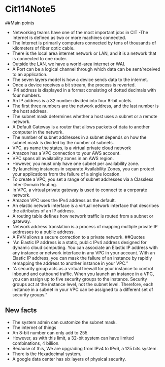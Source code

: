 # Cit114Note5
##Main points
- Networking teams have one of the most important jobs in CIT
 -The Internet is defined as two or more machines connected.
- The Internet is primarily computers connected by tens of thousands of kilometers of fiber optic cable.  
- There is the local area internet network or LAN, and it is a network that is connected to one router.
- Outside the LAN, we have a world-area internet or WAI.
- A Port can be a logical channel through which data can be sent/received to an application.
- The seven layers model is how a device sends data to the internet.
- Once a device receives a bit stream, the process is reverted.
- IP4 address is displayed in a format consisting of dotted decimals with four numbers.
- An IP address is a 32 number divided into four 8-bit octets.
- The first three numbers are the network address, and the last number is the host address.
- The subnet mask determines whether a host uses a subnet or a remote network.
- A Default Gateway is a router that allows packets of data to another computer in the network.
- The number of subnet addresses in a subnet depends on how the subnet mask is divided by the number of subnets.
- VPC, as name the states, is a virtual private cloud network 
- Amazon has a VPC connection to your AWS account.
- VPC spans all availability zones in an AWS region.
- However, you must only have one subnet per availability zone.
- By launching instances in separate Availability Zones, you can protect your applications from the failure of a single location.
- To create a VPC, you set a range of subnet addresses via a Classless Inter-Domain Routing.
- In VPC, a virtual private gateway is used to connect to a corporate network.
- Amazon VPC uses the IPv4 address as the default.
- An elastic network interface is a virtual network interface that describes the attributes of an IP address.
- A routing table defines how network traffic is routed from a subnet or gateway.
- Network address translation is a process of mapping multiple private IP addresses to a public address.
- A PVN allows a secure correction to a private network.
##Quotes
- “An Elastic IP address is a static, public IPv4 address designed for dynamic cloud computing. You can associate an Elastic IP address with any instance or network interface in any VPC in your account. With an Elastic IP address, you can mask the failure of an instance by rapidly remapping the address to another instance in your VPC.”
- “A security group acts as a virtual firewall for your instance to control inbound and outbound traffic. When you launch an instance in a VPC, you can assign up to five security groups to the instance. Security groups act at the instance level, not the subnet level. Therefore, each instance in a subnet in your VPC can be assigned to a different set of security groups.”
## New facts
- The system admin can customize the subnet mask. 
- The internet of things
- An 8-bit number can only add to 255.
- However, as with this limit, a 32-bit system can have limited combinations, 4 billion.
- Because of this, We are upgrading from IPv4 to IPv6, a 125 bits system.
- There is the Hexadecimal system.
- A google data center has six layers of physical security.

